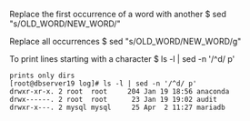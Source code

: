 
Replace the first occurrence of a word with another
$ sed "s/OLD_WORD/NEW_WORD/" 

Replace all occurrences 
$ sed "s/OLD_WORD/NEW_WORD/g" 

To print lines starting with a character
$ ls -l | sed -n '/^d/ p' 
```
prints only dirs
[root@dbserver19 log]# ls -l | sed -n '/^d/ p'
drwxr-xr-x. 2 root  root     204 Jan 19 18:56 anaconda
drwx------. 2 root  root      23 Jan 19 19:02 audit
drwxr-x---. 2 mysql mysql     25 Apr  2 11:27 mariadb
```

